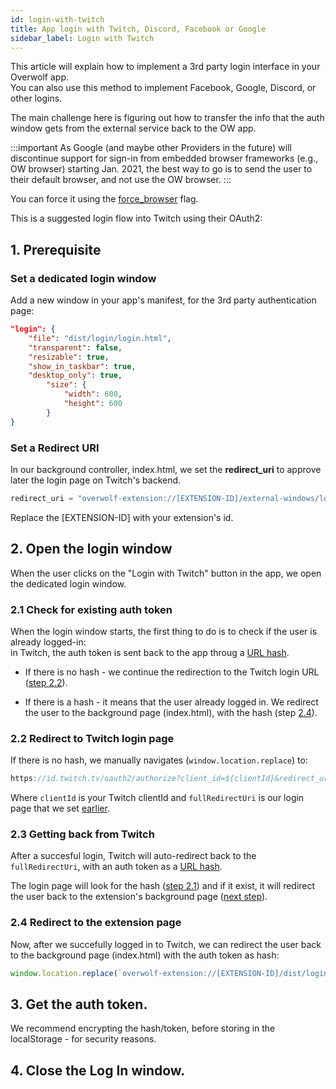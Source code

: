 ```yaml
---
id: login-with-twitch
title: App login with Twitch, Discord, Facebook or Google
sidebar_label: Login with Twitch
---
```


This article will explain how to implement a 3rd party login interface in your Overwolf app.  
You can also use this method to implement Facebook, Google, Discord, or other logins.

The main challenge here is figuring out how to transfer the info that the auth window gets from the external service back to the OW app.

:::important
As Google (and maybe other Providers in the future) will discontinue support for sign-in from embedded browser frameworks (e.g., OW browser) starting Jan. 2021, the best way to go is to send the user to their default browser, and not use the OW browser.
:::

You can force it using the [force_browser](https://overwolf.github.io/docs/api/manifest-json#force_browser) flag.

This is a suggested login flow into Twitch using their OAuth2:

## 1. Prerequisite

### Set a dedicated login window

Add a new window in your app's manifest, for the 3rd party authentication page:

```json
"login": {
    "file": "dist/login/login.html",
    "transparent": false,
    "resizable": true,
    "show_in_taskbar": true,
    "desktop_only": true,
        "size": {
            "width": 600,
            "height": 600
        }
}
```

### Set a Redirect URI

In our background controller, index.html, we set the **redirect_uri** to approve later the login page on Twitch's backend.  

```js
redirect_uri = "overwolf-extension://[EXTENSION-ID]/external-windows/login/login.html";
```

Replace the [EXTENSION-ID] with your extension's id.

## 2. Open the login window

When the user clicks on the "Login with Twitch" button in the app, we open the dedicated login window.

### 2.1 Check for existing auth token

When the login window starts, the first thing to do is to check if the user is already logged-in:  
in Twitch, the auth token is sent back to the app throug a [URL hash](https://www.w3schools.com/jsref/prop_loc_hash.asp).

* If there is no hash - we continue the redirection to the Twitch login URL ([step 2.2](#22-redirect-to-twitch-login-page)).

* If there is a hash - it means that the user already logged in. We redirect the user to the background page (index.html), with the hash (step [2.4](#24-redirect-to-the-extension-page)).

### 2.2 Redirect to Twitch login page

If there is no hash, we manually navigates (`window.location.replace`) to: 

```js
https://id.twitch.tv/oauth2/authorize?client_id=${clientId}&redirect_uri=${fullRedirectUri}`
```

Where `clientId` is your Twitch clientId and `fullRedirectUri` is our login page that we set [earlier](#set-a-redirect-uri). 

### 2.3 Getting back from Twitch

After a succesful login, Twitch will auto-redirect back to the `fullRedirectUri`, with an auth token as a [URL hash](https://www.w3schools.com/jsref/prop_loc_hash.asp).

The login page will look for the hash ([step 2.1](#21-check-for-existing-auth-token)) and if it exist, it will redirect the user back to the extension's background page ([next step](#24-redirect-to-the-extension-page)).

### 2.4 Redirect to the extension page

Now, after we succefully logged in to Twitch, we can redirect the user back to the background page (index.html) with the auth token as hash:

```js
window.location.replace(`overwolf-extension://[EXTENSION-ID]/dist/login/login.html${location.hash}`);
```
   
## 3. Get the auth token.

We recommend encrypting the hash/token, before storing in the localStorage - for security reasons.

## 4.  Close the Log In window.